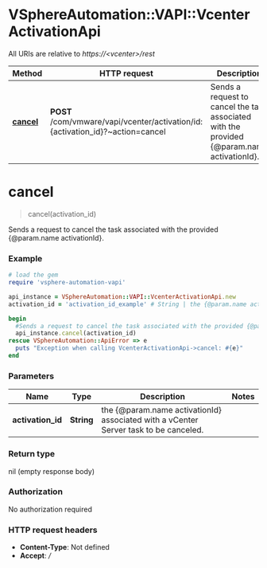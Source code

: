 # VSphereAutomation::VAPI::VcenterActivationApi

All URIs are relative to *https://&lt;vcenter&gt;/rest*

Method | HTTP request | Description
------------- | ------------- | -------------
[**cancel**](VcenterActivationApi.md#cancel) | **POST** /com/vmware/vapi/vcenter/activation/id:{activation_id}?~action&#x3D;cancel | Sends a request to cancel the task associated with the provided {@param.name activationId}.


# **cancel**
> cancel(activation_id)

Sends a request to cancel the task associated with the provided {@param.name activationId}.

### Example
```ruby
# load the gem
require 'vsphere-automation-vapi'

api_instance = VSphereAutomation::VAPI::VcenterActivationApi.new
activation_id = 'activation_id_example' # String | the {@param.name activationId} associated with a vCenter Server task to be canceled.

begin
  #Sends a request to cancel the task associated with the provided {@param.name activationId}.
  api_instance.cancel(activation_id)
rescue VSphereAutomation::ApiError => e
  puts "Exception when calling VcenterActivationApi->cancel: #{e}"
end
```

### Parameters

Name | Type | Description  | Notes
------------- | ------------- | ------------- | -------------
 **activation_id** | **String**| the {@param.name activationId} associated with a vCenter Server task to be canceled. | 

### Return type

nil (empty response body)

### Authorization

No authorization required

### HTTP request headers

 - **Content-Type**: Not defined
 - **Accept**: */*



